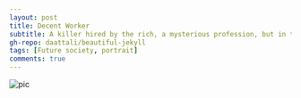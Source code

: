 ```yaml
---
layout: post
title: Decent Worker
subtitle: A killer hired by the rich, a mysterious profession, but in the future era of money supremacy, he will also be hired by others.
gh-repo: daattali/beautiful-jekyll
tags: [Future society, portrait]
comments: true
---
```


![pic](https://jinan789.github.io/assets/img/8.png)
